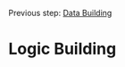 Previous step: <a href="https://github.com/SAP-samples/build-apps-enablement/blob/main/Workshops/front-end-applications/Weather-app/%2001%20DATA%20CONNECTION/readme.md#enroll-beta"> Data Building</a>

# Logic Building 
